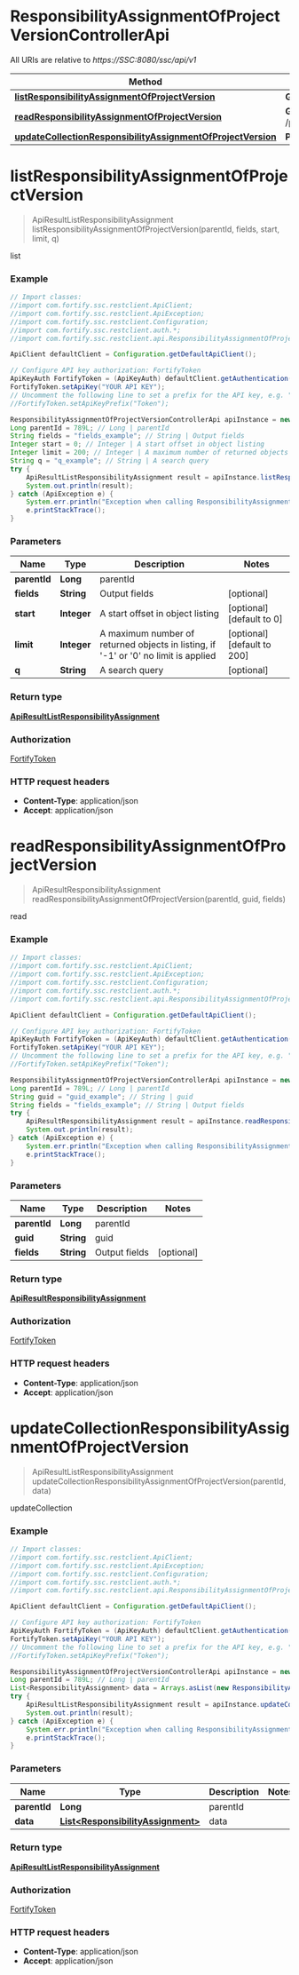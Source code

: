 # ResponsibilityAssignmentOfProjectVersionControllerApi

All URIs are relative to *https://SSC:8080/ssc/api/v1*

Method | HTTP request | Description
------------- | ------------- | -------------
[**listResponsibilityAssignmentOfProjectVersion**](ResponsibilityAssignmentOfProjectVersionControllerApi.md#listResponsibilityAssignmentOfProjectVersion) | **GET** /projectVersions/{parentId}/responsibilities | list
[**readResponsibilityAssignmentOfProjectVersion**](ResponsibilityAssignmentOfProjectVersionControllerApi.md#readResponsibilityAssignmentOfProjectVersion) | **GET** /projectVersions/{parentId}/responsibilities/{guid} | read
[**updateCollectionResponsibilityAssignmentOfProjectVersion**](ResponsibilityAssignmentOfProjectVersionControllerApi.md#updateCollectionResponsibilityAssignmentOfProjectVersion) | **PUT** /projectVersions/{parentId}/responsibilities | updateCollection


<a name="listResponsibilityAssignmentOfProjectVersion"></a>
# **listResponsibilityAssignmentOfProjectVersion**
> ApiResultListResponsibilityAssignment listResponsibilityAssignmentOfProjectVersion(parentId, fields, start, limit, q)

list

### Example
```java
// Import classes:
//import com.fortify.ssc.restclient.ApiClient;
//import com.fortify.ssc.restclient.ApiException;
//import com.fortify.ssc.restclient.Configuration;
//import com.fortify.ssc.restclient.auth.*;
//import com.fortify.ssc.restclient.api.ResponsibilityAssignmentOfProjectVersionControllerApi;

ApiClient defaultClient = Configuration.getDefaultApiClient();

// Configure API key authorization: FortifyToken
ApiKeyAuth FortifyToken = (ApiKeyAuth) defaultClient.getAuthentication("FortifyToken");
FortifyToken.setApiKey("YOUR API KEY");
// Uncomment the following line to set a prefix for the API key, e.g. "Token" (defaults to null)
//FortifyToken.setApiKeyPrefix("Token");

ResponsibilityAssignmentOfProjectVersionControllerApi apiInstance = new ResponsibilityAssignmentOfProjectVersionControllerApi();
Long parentId = 789L; // Long | parentId
String fields = "fields_example"; // String | Output fields
Integer start = 0; // Integer | A start offset in object listing
Integer limit = 200; // Integer | A maximum number of returned objects in listing, if '-1' or '0' no limit is applied
String q = "q_example"; // String | A search query
try {
    ApiResultListResponsibilityAssignment result = apiInstance.listResponsibilityAssignmentOfProjectVersion(parentId, fields, start, limit, q);
    System.out.println(result);
} catch (ApiException e) {
    System.err.println("Exception when calling ResponsibilityAssignmentOfProjectVersionControllerApi#listResponsibilityAssignmentOfProjectVersion");
    e.printStackTrace();
}
```

### Parameters

Name | Type | Description  | Notes
------------- | ------------- | ------------- | -------------
 **parentId** | **Long**| parentId |
 **fields** | **String**| Output fields | [optional]
 **start** | **Integer**| A start offset in object listing | [optional] [default to 0]
 **limit** | **Integer**| A maximum number of returned objects in listing, if &#39;-1&#39; or &#39;0&#39; no limit is applied | [optional] [default to 200]
 **q** | **String**| A search query | [optional]

### Return type

[**ApiResultListResponsibilityAssignment**](ApiResultListResponsibilityAssignment.md)

### Authorization

[FortifyToken](../README.md#FortifyToken)

### HTTP request headers

 - **Content-Type**: application/json
 - **Accept**: application/json

<a name="readResponsibilityAssignmentOfProjectVersion"></a>
# **readResponsibilityAssignmentOfProjectVersion**
> ApiResultResponsibilityAssignment readResponsibilityAssignmentOfProjectVersion(parentId, guid, fields)

read

### Example
```java
// Import classes:
//import com.fortify.ssc.restclient.ApiClient;
//import com.fortify.ssc.restclient.ApiException;
//import com.fortify.ssc.restclient.Configuration;
//import com.fortify.ssc.restclient.auth.*;
//import com.fortify.ssc.restclient.api.ResponsibilityAssignmentOfProjectVersionControllerApi;

ApiClient defaultClient = Configuration.getDefaultApiClient();

// Configure API key authorization: FortifyToken
ApiKeyAuth FortifyToken = (ApiKeyAuth) defaultClient.getAuthentication("FortifyToken");
FortifyToken.setApiKey("YOUR API KEY");
// Uncomment the following line to set a prefix for the API key, e.g. "Token" (defaults to null)
//FortifyToken.setApiKeyPrefix("Token");

ResponsibilityAssignmentOfProjectVersionControllerApi apiInstance = new ResponsibilityAssignmentOfProjectVersionControllerApi();
Long parentId = 789L; // Long | parentId
String guid = "guid_example"; // String | guid
String fields = "fields_example"; // String | Output fields
try {
    ApiResultResponsibilityAssignment result = apiInstance.readResponsibilityAssignmentOfProjectVersion(parentId, guid, fields);
    System.out.println(result);
} catch (ApiException e) {
    System.err.println("Exception when calling ResponsibilityAssignmentOfProjectVersionControllerApi#readResponsibilityAssignmentOfProjectVersion");
    e.printStackTrace();
}
```

### Parameters

Name | Type | Description  | Notes
------------- | ------------- | ------------- | -------------
 **parentId** | **Long**| parentId |
 **guid** | **String**| guid |
 **fields** | **String**| Output fields | [optional]

### Return type

[**ApiResultResponsibilityAssignment**](ApiResultResponsibilityAssignment.md)

### Authorization

[FortifyToken](../README.md#FortifyToken)

### HTTP request headers

 - **Content-Type**: application/json
 - **Accept**: application/json

<a name="updateCollectionResponsibilityAssignmentOfProjectVersion"></a>
# **updateCollectionResponsibilityAssignmentOfProjectVersion**
> ApiResultListResponsibilityAssignment updateCollectionResponsibilityAssignmentOfProjectVersion(parentId, data)

updateCollection

### Example
```java
// Import classes:
//import com.fortify.ssc.restclient.ApiClient;
//import com.fortify.ssc.restclient.ApiException;
//import com.fortify.ssc.restclient.Configuration;
//import com.fortify.ssc.restclient.auth.*;
//import com.fortify.ssc.restclient.api.ResponsibilityAssignmentOfProjectVersionControllerApi;

ApiClient defaultClient = Configuration.getDefaultApiClient();

// Configure API key authorization: FortifyToken
ApiKeyAuth FortifyToken = (ApiKeyAuth) defaultClient.getAuthentication("FortifyToken");
FortifyToken.setApiKey("YOUR API KEY");
// Uncomment the following line to set a prefix for the API key, e.g. "Token" (defaults to null)
//FortifyToken.setApiKeyPrefix("Token");

ResponsibilityAssignmentOfProjectVersionControllerApi apiInstance = new ResponsibilityAssignmentOfProjectVersionControllerApi();
Long parentId = 789L; // Long | parentId
List<ResponsibilityAssignment> data = Arrays.asList(new ResponsibilityAssignment()); // List<ResponsibilityAssignment> | data
try {
    ApiResultListResponsibilityAssignment result = apiInstance.updateCollectionResponsibilityAssignmentOfProjectVersion(parentId, data);
    System.out.println(result);
} catch (ApiException e) {
    System.err.println("Exception when calling ResponsibilityAssignmentOfProjectVersionControllerApi#updateCollectionResponsibilityAssignmentOfProjectVersion");
    e.printStackTrace();
}
```

### Parameters

Name | Type | Description  | Notes
------------- | ------------- | ------------- | -------------
 **parentId** | **Long**| parentId |
 **data** | [**List&lt;ResponsibilityAssignment&gt;**](ResponsibilityAssignment.md)| data |

### Return type

[**ApiResultListResponsibilityAssignment**](ApiResultListResponsibilityAssignment.md)

### Authorization

[FortifyToken](../README.md#FortifyToken)

### HTTP request headers

 - **Content-Type**: application/json
 - **Accept**: application/json

